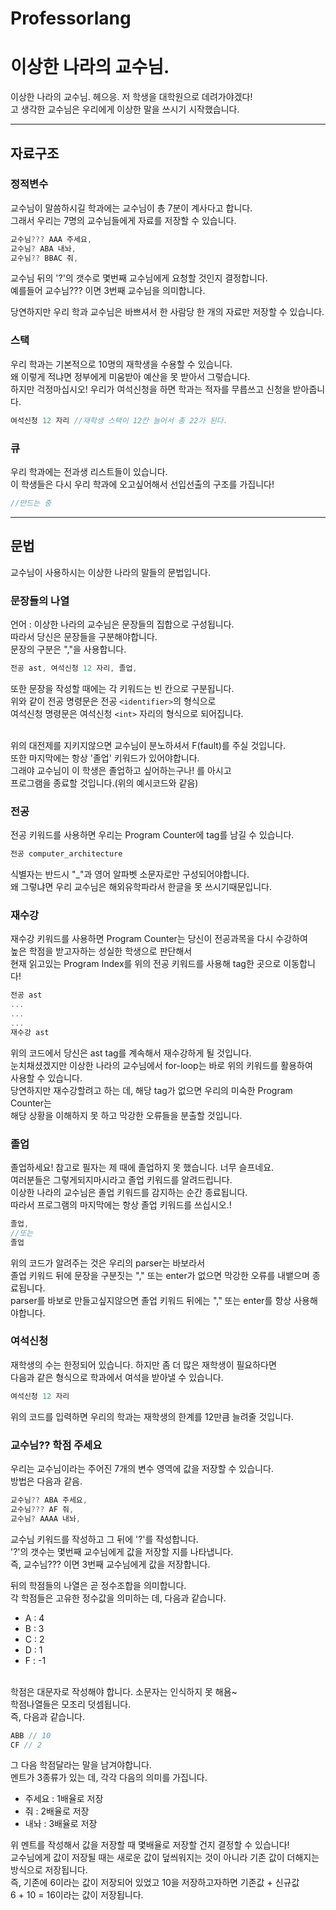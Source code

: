 # Professorlang
# 이상한 나라의 교수님.
이상한 나라의 교수님. 헤으응. 저 학생을 대학원으로 데려가야겠다!</br>
고 생각한 교수님은 우리에게 이상한 말을 쓰시기 시작했습니다.</br>

---
## 자료구조
### 정적변수
교수님이 말씀하시길 학과에는 교수님이 총 7분이 계사다고 합니다.</br>
그래서 우리는 7명의 교수님들에게 자료를 저장할 수 있습니다.
```Go
교수님??? AAA 주세요,
교수님? ABA 내놔,
교수님?? BBAC 줘,
```
교수님 뒤의 '?'의 갯수로 몇번째 교수님에게 요청할 것인지 결정합니다.</br>
예를들어 교수님??? 이면 3번째 교수님을 의미합니다.</br>

당연하지만 우리 학과 교수님은 바쁘셔서 한 사람당 한 개의 자료만 저장할 수 있습니다.</br>

### 스택
우리 학과는 기본적으로 10명의 재학생을 수용할 수 있습니다.</br>
왜 이렇게 적냐면 정부에게 미움받아 예산을 못 받아서 그렇습니다.</br>
하지만 걱정마십시오! 우리가 여석신청을 하면 학과는 적자를 무릅쓰고 신청을 받아줍니다.</br>
```Go
여석신청 12 자리 //재학생 스택이 12칸 늘어서 총 22가 된다.
```

### 큐
우리 학과에는 전과생 리스트들이 있습니다.</br>
이 학생들은 다시 우리 학과에 오고싶어해서 선입선출의 구조를 가집니다!</br>
```Go
//만드는 중
```

---
## 문법
교수님이 사용하시는 이상한 나라의 말들의 문법입니다.

### 문장들의 나열
언어 : 이상한 나라의 교수님은 문장들의 집합으로 구성됩니다.</br>
따라서 당신은 문장들을 구분해야합니다.</br>
문장의 구분은 ","을 사용합니다.
```Go
전공 ast, 여석신청 12 자리, 졸업,
```

또한 문장을 작성할 때에는 각 키워드는 빈 칸으로 구분됩니다.</br>
위와 같이 전공 명령문은 전공 `<identifier>`의 형식으로</br>
여석신청 명령문은 여석신청 `<int>` 자리의 형식으로 되어집니다.</br>
</br>

위의 대전제를 지키지않으면 교수님이 분노하셔서 F(fault)를 주실 것입니다.</br>
또한 마지막에는 항상 '졸업' 키워드가 있어야합니다.</br>
그래야 교수님이 이 학생은 졸업하고 싶어하는구나! 를 아시고</br>
프로그램을 종료할 것입니다.(위의 예시코드와 같음)</br>


### 전공
전공 키워드를 사용하면 우리는 Program Counter에 tag를 남길 수 있습니다.
```Go
전공 computer_architecture
```

식별자는 반드시 "_"과 영어 알파벳 소문자로만 구성되어야합니다.</br>
왜 그렇냐면 우리 교수님은 해외유학파라서 한글을 못 쓰시기때문입니다.</br>

### 재수강
재수강 키워드를 사용하면 Program Counter는 당신이 전공과목을 다시 수강하여</br>
높은 학점을 받고자하는 성실한 학생으로 판단해서</br>
현재 읽고있는 Program Index를 위의 전공 키워드를 사용해 tag한 곳으로 이동합니다!</br>
```Go
전공 ast
...
...
...
재수강 ast
```
위의 코드에서 당신은 ast tag를 계속해서 재수강하게 될 것입니다.</br>
눈치채셨겠지만 이상한 나라의 교수님에서 for-loop는 바로 위의 키워드를 활용하여</br>
사용할 수 있습니다.</br>
당연하지만 재수강할려고 하는 데, 해당 tag가 없으면 우리의 미숙한 Program Counter는</br>
해당 상황을 이해하지 못 하고 막강한 오류들을 분출할 것입니다.</br>

### 졸업
졸업하세요! 참고로 필자는 제 때에 졸업하지 못 했습니다. 너무 슬프네요.</br>
여러분들은 그렇게되지마시라고 졸업 키워드를 알려드립니다.</br>
이상한 나라의 교수님은 졸업 키워드를 감지하는 순간 종료됩니다.</br>
따라서 프로그램의 마지막에는 항상 졸업 키워드를 쓰십시오.!</br>
```Go
졸업, 
//또는
졸업

```
위의 코드가 알려주는 것은 우리의 parser는 바보라서 </br>
졸업 키워드 뒤에 문장을 구분짓는 "," 또는 enter가 없으면 막강한 오류를 내뱉으며 종료됩니다.</br>
parser를 바보로 만들고싶지않으면 졸업 키워드 뒤에는 "," 또는 enter를 항상 사용해야합니다.</br>

### 여석신청
재학생의 수는 한정되어 있습니다. 하지만 좀 더 많은 재학생이 필요하다면</br>
다음과 같은 형식으로 학과에서 여석을 받아낼 수 있습니다.</br>
```Go
여석신청 12 자리
```
위의 코드를 입력하면 우리의 학과는 재학생의 한계를 12만큼 늘려줄 것입니다.</br>

### 교수님?? 학점 주세요
우리는 교수님이라는 주어진 7개의 변수 영역에 값을 저장할 수 있습니다.</br>
방법은 다음과 같음.
```Go
교수님?? ABA 주세요,
교수님??? AF 줘,
교수님? AAAA 내놔,
```
교수님 키워드를 작성하고 그 뒤에 '?'를 작성합니다.</br>
'?'의 갯수는 몇번째 교수님에게 값을 저장할 지를 나타냅니다.</br>
즉, 교수님??? 이면 3번째 교수님에게 값을 저장합니다.</br>

뒤의 학점들의 나열은 곧 정수조합을 의미합니다.</br>
각 학점들은 고유한 정수값을 의미하는 데, 다음과 같습니다.</br>
+ A : 4
+ B : 3
+ C : 2
+ D : 1
+ F : -1

</br>
학점은 대문자로 작성해야 합니다. 소문자는 인식하지 못 해욤~</br>
학점나열들은 모조리 덧셈됩니다.</br>
즉, 다음과 같습니다.

```Go
ABB // 10
CF // 2
```

그 다음 학점달라는 말을 남겨야합니다.</br>
멘트가 3종류가 있는 데, 각각 다음의 의미를 가집니다.</br>

+ 주세요 : 1배율로 저장
+ 줘 : 2배율로 저장
+ 내놔 : 3배율로 저장

위 멘트를 작성해서 값을 저장할 때 몇배율로 저장할 건지 결정할 수 있습니다!</br>
교수님에게 값이 저장될 때는 새로운 값이 덮씌워지는 것이 아니라 기존 값이 더해지는</br>
방식으로 저장됩니다.</br>
즉, 기존에 6이라는 값이 저장되어 있었고 10을 저장하고자하면 기존값 + 신규값</br>
6 + 10 = 16이라는 값이 저장됩니다.</br>
